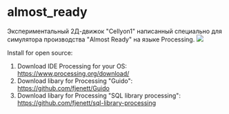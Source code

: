 # almost_ready
Экспериментальный 2Д-движок "Cellyon1" написанный специально для симулятора производства "Almost Ready" на языке Processing.
![](https://github.com/vectorcs1993/almost_ready/blob/master/screens/logo.png)

Install for open source:
1. Download IDE Processing for your OS:  
  https://www.processing.org/download/
2. Download libary for Processing "Guido":
  https://github.com/fjenett/Guido
3. Download libary for Processing "SQL library processing":
  https://github.com/fjenett/sql-library-processing
